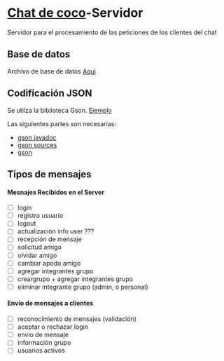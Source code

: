 # [Chat de coco](https://github.com/coco-chat)-Servidor
Servidor para el procesamiento de las peticiones de los clientes del chat


## Base de datos
Archivo de base de datos [Aqui](https://drive.google.com/open?id=11XKnhv3RKS2rBQr3twS_R7frxiANsmR3)

## Codificación JSON
Se utilza la biblioteca Gson. [Ejemplo](https://www.adictosaltrabajo.com/tutoriales/gson-java-json/)

Las siguientes partes son necesarias:
- [gson javadoc](http://repo1.maven.org/maven2/com/google/code/gson/gson/2.8.2/gson-2.8.2-javadoc.jar)
- [gson sources](http://repo1.maven.org/maven2/com/google/code/gson/gson/2.8.2/gson-2.8.2-sources.jar)
- [gson](http://repo1.maven.org/maven2/com/google/code/gson/gson/2.8.2/gson-2.8.2.jar)

## Tipos de mensajes
#### Mesnajes Recibidos en el Server
- [ ] login
- [ ] registro usuario
- [ ] logout
- [ ] actualización info user ???
- [ ] recepción de mensaje
- [ ] solicitud amigo
- [ ] olvidar amigo
- [ ] cambiar apodo amigo
- [ ] agregar integrantes grupo
- [ ] creargrupo + agregar integrantes grupo
- [ ] eliminar integrante grupo (admin, o personal)

#### Envío de mensajes a clientes
- [ ] reconocimiento de mensajes (validación)
- [ ] aceptar o rechazar login
- [ ] envio de mensaje
- [ ] información grupo
- [ ] usuarios activos

